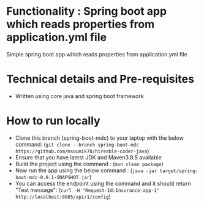 # Functionality : Spring boot app which reads properties from application.yml file
Simple spring boot app which reads properties from application.yml file


# Technical details and Pre-requisites
- Written using core java and spring boot framework


# How to run locally
- Clone this branch (spring-boot-mdc) to your laptop with the below command:
  (`git clone --branch spring-boot-mdc https://github.com/msoumik78/hireable-coder-java`)
- Ensure that you have latest JDK and Maven3.8.5 available
- Build the project using the command :
  (`mvn clean package`)
- Now run the app using the below command :
  (`java -jar target/spring-boot-mdc-0.0.1-SNAPSHOT.jar`)
- You can access the endpoint using the command and it should return "Test message":
  (`curl -H "Request-Id:Insurance-app-1"  http://localhost:8085/api/1/config`)

